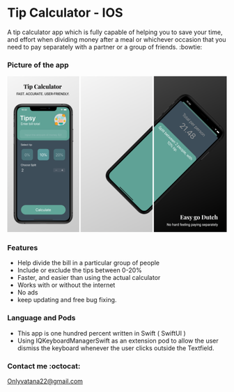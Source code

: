 # Tip Calculator - IOS 

A tip calculator app which is fully capable of helping you to save your time, and effort when dividing money after a meal or whichever occasion that you need to pay separately with a partner or a group of friends. :bowtie:

### Picture of the app 

![Tip Calculator MockUp.png](https://github.com/VatanaChhorn/Tip-Calculator/blob/master/Tip%20Calculator%20MockUp.png)

### Features 

- Help divide the bill in a particular group of people
- Include or exclude the tips between 0-20% 
- Faster, and easier than using the actual calculator 
- Works with or without the internet 
- No ads 
- keep updating and free bug fixing. 

### Language and Pods 

- This app is one hundred percent written in Swift ( SwiftUI ) 
- Using IQKeyboardManagerSwift as an extension pod to allow the user dismiss the keyboard whenever the user clicks outside the Textfield.

### Contact me :octocat:

Onlyvatana22@gmail.com
